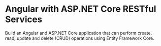 # Angular with ASP.NET Core RESTful Services
Build an Angular and ASP.NET Core application that can perform create, read, update and delete (CRUD) operations using Entity Framework Core.
